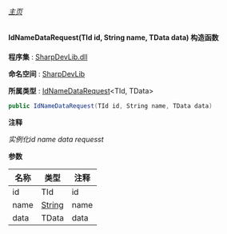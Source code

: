 ###### [主页](./Index.md "主页")

#### IdNameDataRequest(TId id, String name, TData data) 构造函数

**程序集** : [SharpDevLib.dll](./SharpDevLib.assembly.md "SharpDevLib.dll")

**命名空间** : [SharpDevLib](./SharpDevLib.namespace.md "SharpDevLib")

**所属类型** : [IdNameDataRequest](./SharpDevLib.IdNameDataRequest.2.md "IdNameDataRequest")\<TId, TData\>

``` csharp
public IdNameDataRequest(TId id, String name, TData data)
```
**注释**

*实例化id name data requesst*


**参数**

|名称|类型|注释|
|---|---|---|
|id|TId|id|
|name|[String](https://learn.microsoft.com/en-us/dotnet/api/system.string "String")|name|
|data|TData|data|


